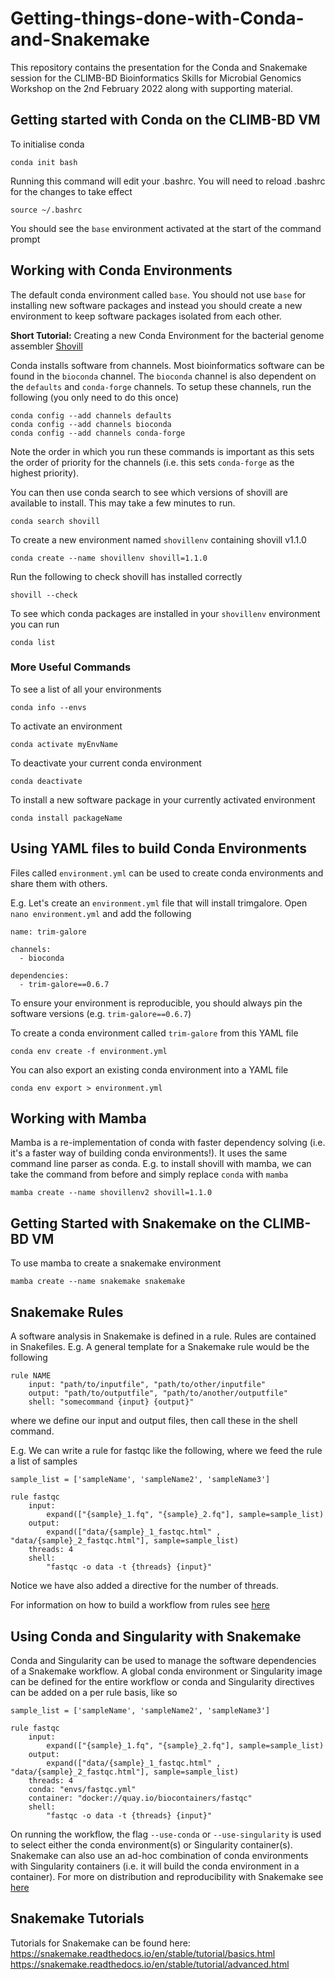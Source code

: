 # Getting-things-done-with-Conda-and-Snakemake
This repository contains the presentation for the Conda and Snakemake session for the CLIMB-BD Bioinformatics Skills for Microbial Genomics Workshop on the 2nd February 2022 along with supporting material.

## Getting started with Conda on the CLIMB-BD VM

To initialise conda
```
conda init bash
```
Running this command will edit your .bashrc. You will need to reload .bashrc for the changes to take effect
```
source ~/.bashrc
```
You should see the `base` environment activated at the start of the command prompt

## Working with Conda Environments
The default conda environment called `base`. You should not use `base` for installing new software packages and instead you should create a new environment to keep software packages isolated from each other.

**Short Tutorial:** Creating a new Conda Environment for the bacterial genome assembler [Shovill](https://github.com/tseemann/shovill)

Conda installs software from channels. Most bioinformatics software can be found in the `bioconda` channel. The `bioconda` channel is also dependent on the `defaults` and `conda-forge` channels. To setup these channels, run the following (you only need to do this once)
```
conda config --add channels defaults
conda config --add channels bioconda
conda config --add channels conda-forge
```
Note the order in which you run these commands is important as this sets the order of priority for the channels (i.e. this sets `conda-forge` as the highest priority).

You can then use conda search to see which versions of shovill are available to install. This may take a few minutes to run.
```
conda search shovill
```
To create a new environment named `shovillenv` containing shovill v1.1.0
```
conda create --name shovillenv shovill=1.1.0
```
Run the following to check shovill has installed correctly
```
shovill --check
```
To see which conda packages are installed in your `shovillenv` environment you can run
```
conda list
```

### More Useful Commands
To see a list of all your environments
```
conda info --envs
```
To activate an environment
```
conda activate myEnvName
```
To deactivate your current conda environment
```
conda deactivate
```
To install a new software package in your currently activated environment
```
conda install packageName
```

## Using YAML files to build Conda Environments
Files called `environment.yml` can be used to create conda environments and share them with others.

E.g. Let's create an `environment.yml` file that will install trimgalore. Open `nano environment.yml` and add the following
```
name: trim-galore

channels:
  - bioconda

dependencies:
  - trim-galore==0.6.7
```
To ensure your environment is reproducible, you should always pin the software versions (e.g. `trim-galore==0.6.7`)

To create a conda environment called `trim-galore` from this YAML file
```
conda env create -f environment.yml
```
You can also export an existing conda environment into a YAML file
```
conda env export > environment.yml
```

## Working with Mamba
Mamba is a re-implementation of conda with faster dependency solving (i.e. it's a faster way of building conda environments!). It uses the same command line parser as conda. E.g. to install shovill with mamba, we can take the command from before and simply replace `conda` with `mamba`
```
mamba create --name shovillenv2 shovill=1.1.0
```

## Getting Started with Snakemake on the CLIMB-BD VM
To use mamba to create a snakemake environment
```
mamba create --name snakemake snakemake
```

## Snakemake Rules
A software analysis in Snakemake is defined in a rule. Rules are contained in Snakefiles. E.g. A general template for a Snakemake rule would be the following
```
rule NAME
    input: "path/to/inputfile", "path/to/other/inputfile"
    output: "path/to/outputfile", "path/to/another/outputfile"
    shell: "somecommand {input} {output}"
```
where we define our input and output files, then call these in the shell command.

E.g.  We can write a rule for fastqc like the following, where we feed the rule a list of samples
```
sample_list = ['sampleName', 'sampleName2', 'sampleName3']

rule fastqc
    input:
        expand(["{sample}_1.fq", "{sample}_2.fq"], sample=sample_list)
    output:
        expand(["data/{sample}_1_fastqc.html" , "data/{sample}_2_fastqc.html"], sample=sample_list)
    threads: 4
    shell:
        "fastqc -o data -t {threads} {input}"
```
Notice we have also added a directive for the number of threads.

For information on how to build a workflow from rules see [here](https://snakemake.readthedocs.io/en/stable/snakefiles/rules.html)

## Using Conda and Singularity with Snakemake
Conda and Singularity can be used to manage the software dependencies of a Snakemake workflow. A global conda environment or Singularity image can be defined for the entire workflow or conda and Singularity directives can be added on a per rule basis, like so
```
sample_list = ['sampleName', 'sampleName2', 'sampleName3']

rule fastqc
    input:
        expand(["{sample}_1.fq", "{sample}_2.fq"], sample=sample_list)
    output:
        expand(["data/{sample}_1_fastqc.html" , "data/{sample}_2_fastqc.html"], sample=sample_list)
    threads: 4
    conda: "envs/fastqc.yml"
    container: "docker://quay.io/biocontainers/fastqc"
    shell:
        "fastqc -o data -t {threads} {input}"
``` 
On running the workflow, the flag `--use-conda` or `--use-singularity` is used to select either the conda environment(s) or Singularity container(s). Snakemake can also use an ad-hoc combination of conda environments with Singularity containers (i.e. it will build the conda environment in a container). For more on distribution and reproducibility with Snakemake see [here](https://snakemake.readthedocs.io/en/stable/snakefiles/deployment.html)


## Snakemake Tutorials
Tutorials for Snakemake can be found here: <br />
https://snakemake.readthedocs.io/en/stable/tutorial/basics.html <br />
https://snakemake.readthedocs.io/en/stable/tutorial/advanced.html


